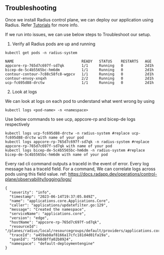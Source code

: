 ## Troubleshooting

Once we install Radius control plane, we can deploy our application using Radius. 
Refer [Tutorials](https://docs.radapp.dev/getting-started/first-app/) for more info.

If we run into issues, we can use below steps to Troubleshoot our setup. 

1. Verify all Radius pods are up and running

```
kubectl get pods -n radius-system 

NAME                               READY   STATUS    RESTARTS   AGE
appcore-rp-765d7c697f-sd7qk        1/1     Running   0          2d1h
bicep-de-5c4b5565bc-hm6dm          1/1     Running   0          2d1h
contour-contour-7c88c58fc8-wgpcv   1/1     Running   0          2d1h
contour-envoy-xnqxh                2/2     Running   0          2d1h
ucp-fc695d88-drctw                 1/1     Running   0          2d1h
```

2. Look at logs 

We can look at logs on each pod to understand what went wrong by using
```
kubectl logs <pod-name> -n <namespace>
```

Use below commands to see ucp, appcore-rp and bicep-de logs respectively
```
kubectl logs ucp-fc695d88-drctw -n radius-system #replace ucp-fc695d88-drctw with name of your pod
kubectl logs appcore-rp-765d7c697f-sd7qk -n radius-system #replace appcore-rp-765d7c697f-sd7qk with name of your pod
kubectl logs bicep-de-5c4b5565bc-hm6dm -n radius-system #replace bicep-de-5c4b5565bc-hm6dm with name of your pod
```

Every rad cli command  outputs a traceId in the event of error. Every log message has a traceId field. For a command, We can correlate logs across pods using this field value.
ref: https://docs.radapp.dev/operations/control-plane/observability/logging/logs/
```
{
  "severity": "info",
  "timestamp": "2023-06-14T19:37:05.849Z",
  "name": "applications.core.Applications.Core",
  "caller": "applications/updatefilter.go:129",
  "message": "Created the namespace",
  "serviceName": "applications.core",
  "version": "edge",
  "hostName": "appcore-rp-765d7c697f-sd7qk",
  "resourceId": "/planes/radius/local/resourcegroups/default/providers/applications.core/applications/deploymentengine",
  "traceId": "a459ab8af8166a17cfc181d4d01fa19a",
  "spanId": "5f68d8ffa02b8924",
  "namespace": "default-deploymentengine"
}
```

